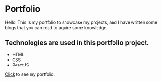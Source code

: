 # Portfolio
Hello, This is my portfolio to showcase my projects, and I have written some blogs that you can read to aquire some knowledge.

## Technologies are used in this portfolio project.
<ul>
<li>HTML</li>
<li>CSS</li>
<li>ReactJS</li>
</ul>
<a href="https://yashpurkar-portfolio.netlify.app/">Click</a> to see my portfolio.
